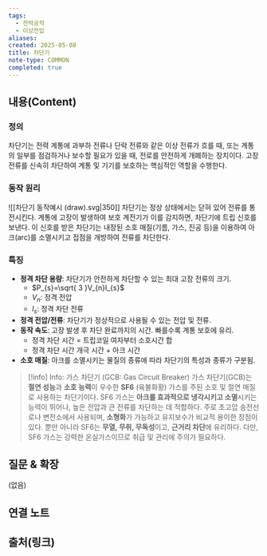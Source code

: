 ```yaml
---
tags:
  - 전력공학
  - 이상전압
aliases: 
created: 2025-05-08
title: 차단기
note-type: COMMON
completed: true
---
```


## 내용(Content)
### 정의
차단기는 전력 계통에 과부하 전류나 단락 전류와 같은 이상 전류가 흐를 때, 또는 계통의 일부를 점검하거나 보수할 필요가 있을 때, 전로를 안전하게 개폐하는 장치이다. 고장 전류를 신속히 차단하여 계통 및 기기를 보호하는 핵심적인 역할을 수행한다.

### 동작 원리

![[차단기 동작예시 (draw).svg|350]]
차단기는 정상 상태에서는 닫혀 있어 전류를 통전시킨다. 계통에 고장이 발생하여 보호 계전기가 이를 감지하면, 차단기에 트립 신호를 보낸다. 이 신호를 받은 차단기는 내장된 소호 매질(기름, 가스, 진공 등)을 이용하여 아크(arc)를 소멸시키고 접점을 개방하여 전류를 차단한다.

### 특징
- **정격 차단 용량**: 차단기가 안전하게 차단할 수 있는 최대 고장 전류의 크기.
	- $P_{s}=\sqrt{ 3 }V_{n}I_{s}$
	- $V_{n}$: 정격 전압
	- $I_{s}$: 정격 차단 전류
- **정격 전압/전류**: 차단기가 정상적으로 사용될 수 있는 전압 및 전류.
- **동작 속도**: 고장 발생 후 차단 완료까지의 시간. 빠를수록 계통 보호에 유리.
	- 정격 차단 시간 = 트립코일 여자부터 소호시간 합
	- 정격 차단 시간 개극 시간 + 아크 시간
- **소호 매질**: 아크를 소멸시키는 물질의 종류에 따라 차단기의 특성과 종류가 구분됨.

>[!info] Info: 가스 차단기 (GCB: Gas Circuit Breaker)
>가스 차단기(GCB)는 **절연 성능**과 **소호 능력**이 우수한 **SF6** (육불화황) 가스를 주된 소호 및 절연 매질로 사용하는 차단기이다. SF6 가스는 **아크를 효과적으로 냉각시키고 소멸**시키는 능력이 뛰어나, 높은 전압과 큰 전류를 차단하는 데 적합하다. 주로 초고압 송전선로나 변전소에서 사용되며, **소형화**가 가능하고 유지보수가 비교적 용이한 장점이 있다. 뿐만 아니라 SF6는 **무열, 무취, 무독성**이고, **근거리 차단**에 유리하다. 다만, SF6 가스는 강력한 온실가스이므로 취급 및 관리에 주의가 필요하다.

## 질문 & 확장

(없음)

## 연결 노트

## 출처(링크)
